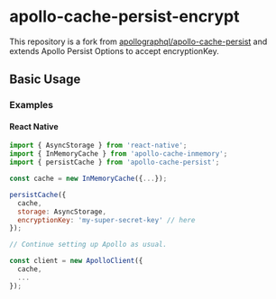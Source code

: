 # apollo-cache-persist-encrypt

This repository is a fork from [apollographql/apollo-cache-persist](https://github.com/apollographql/apollo-cache-persist) and extends Apollo Persist Options to accept encryptionKey.

## Basic Usage

### Examples

#### React Native

```js
import { AsyncStorage } from 'react-native';
import { InMemoryCache } from 'apollo-cache-inmemory';
import { persistCache } from 'apollo-cache-persist';

const cache = new InMemoryCache({...});

persistCache({
  cache,
  storage: AsyncStorage,
  encryptionKey: 'my-super-secret-key' // here
});

// Continue setting up Apollo as usual.

const client = new ApolloClient({
  cache,
  ...
});
```
